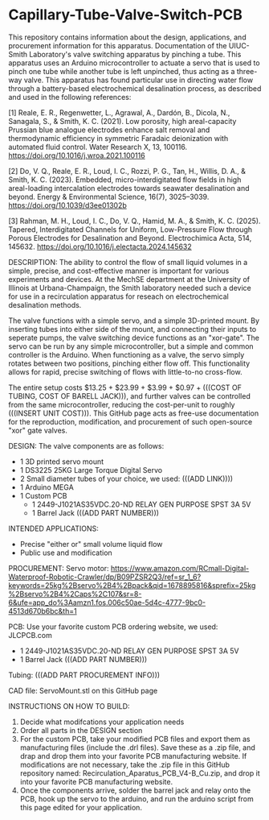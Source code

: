 # Capillary-Tube-Valve-Switch-PCB
This repository contains information about the design, applications, and procurement information for this apparatus.  Documentation of the UIUC-Smith Laboratory's valve switching apparatus by pinching a tube.  This apparatus uses an Arduino microcontroller to actuate a servo that is used to pinch one tube while another tube is left unpinched, thus acting as a three-way valve.  This apparatus has found particular use in directing water flow through a battery-based electrochemical desalination process, as described and used in the following references:

[1] Reale, E. R., Regenwetter, L., Agrawal, A., Dardón, B., Dicola, N., Sanagala, S., & Smith, K. C. (2021). Low porosity, high areal-capacity Prussian blue analogue electrodes enhance salt removal and thermodynamic efficiency in symmetric Faradaic deionization with automated fluid control. Water Research X, 13, 100116. https://doi.org/10.1016/j.wroa.2021.100116

[2] Do, V. Q., Reale, E. R., Loud, I. C., Rozzi, P. G., Tan, H., Willis, D. A., & Smith, K. C. (2023). Embedded, micro-interdigitated flow fields in high areal-loading intercalation electrodes towards seawater desalination and beyond. Energy & Environmental Science, 16(7), 3025–3039. https://doi.org/10.1039/d3ee01302b

[3] Rahman, M. H., Loud, I. C., Do, V. Q., Hamid, M. A., & Smith, K. C. (2025). Tapered, Interdigitated Channels for Uniform, Low-Pressure Flow through Porous Electrodes for Desalination and Beyond. Electrochimica Acta, 514, 145632. https://doi.org/10.1016/j.electacta.2024.145632

DESCRIPTION:
  The ability to control the flow of small liquid volumes in a simple, precise, and cost-effective manner is important for various experiments and devices. At the MechSE department at the University of Illinois at Urbana-Champaign, the Smith laboratory needed such a device for use in a recirculation apparatus for reseach on electrochemical desalination methods. 
  
  The valve functions with a simple servo, and a simple 3D-printed mount. By inserting tubes into either side of the mount, and connecting their inputs to seperate pumps, the valve switching device functions as an "xor-gate". The servo can be run by any simple microcontroller, but a simple and common controller is the Arduino. When functioning as a valve, the servo simply rotates between two positions, pinching either flow off. This functionality allows for rapid, precise switching of flows with little-to-no cross-flow.

  The entire setup costs $13.25 + $23.99 + $3.99 + $0.97 + (((COST OF TUBING, COST OF BARELL JACK))), and further valves can be controlled from the same microcontroller, reducing the cost-per-unit to roughly (((INSERT UNIT COST))). This GitHub page acts as free-use documentation for the reproduction, modification, and procurement of such open-source "xor" gate valves. 

DESIGN:
The valve components are as follows:
- 1 3D printed servo mount
- 1 DS3225 25KG Large Torque Digital Servo
- 2 Small diameter tubes of your choice, we used: (((ADD LINK))))
- 1 Arduino MEGA
- 1 Custom PCB
    - 1 2449-J1021AS35VDC.20-ND	RELAY GEN PURPOSE SPST 3A 5V
    - 1 Barrel Jack (((ADD PART NUMBER)))

INTENDED APPLICATIONS:
  - Precise "either or" small volume liquid flow
  - Public use and modification

PROCUREMENT:
Servo motor: https://www.amazon.com/RCmall-Digital-Waterproof-Robotic-Crawler/dp/B09PZSR2Q3/ref=sr_1_6?keywords=25kg%2Bservo%2B4%2Bpack&qid=1678895816&sprefix=25kg%2Bservo%2B4%2Caps%2C107&sr=8-6&ufe=app_do%3Aamzn1.fos.006c50ae-5d4c-4777-9bc0-4513d670b6bc&th=1

PCB: Use your favorite custom PCB ordering website, we used: JLCPCB.com
  - 1 2449-J1021AS35VDC.20-ND	RELAY GEN PURPOSE SPST 3A 5V
  - 1 Barrel Jack (((ADD PART NUMBER)))

Tubing: (((ADD PART PROCUREMENT INFO)))

CAD file: ServoMount.stl on this GitHub page

INSTRUCTIONS ON HOW TO BUILD:
1. Decide what modifcations your application needs
2. Order all parts in the DESIGN section
3. For the custom PCB, take your modified PCB files and export them as manufacturing files (include the .drl files). Save these as a .zip file, and drap and drop them into your favorite PCB manufacturing website. If modifications are not necessary, take the .zip file in this GitHub repository named: Recirculation_Aparatus_PCB_V4-B_Cu.zip, and drop it into your favorite PCB manufacturing website.
4. Once the components arrive, solder the barrel jack and relay onto the PCB, hook up the servo to the arduino, and run the arduino script from this page edited for your application.
